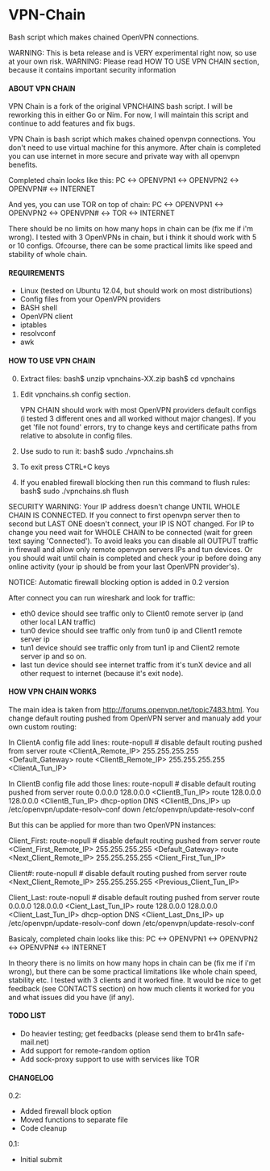 # VPN-Chain
Bash script which makes chained OpenVPN connections.


WARNING: This is beta release and is VERY experimental right now, so use at your own risk. 
WARNING: Please read HOW TO USE VPN CHAIN section, because it contains important security information


#### ABOUT VPN CHAIN ####
VPN Chain is a fork of the original VPNCHAINS bash script. I will be reworking this in either Go or Nim. For now, I will maintain this script and continue to add features and fix bugs.

VPN Chain is bash script which makes chained openvpn connections. You don't need to use virtual machine for this anymore. 
After chain is completed you can use internet in more secure and private way with all openvpn benefits. 

Completed chain looks like this:
	PC <-> OPENVPN1 <-> OPENVPN2 <-> OPENVPN# <-> INTERNET

And yes, you can use TOR on top of chain:
	PC <-> OPENVPN1 <-> OPENVPN2 <-> OPENVPN# <-> TOR <-> INTERNET

There should be no limits on how many hops in chain can be (fix me if i'm wrong). I tested with 3 OpenVPNs in chain, 
but i think it should work with 5 or 10 configs. Ofcourse, there can be some practical limits like speed and stability 
of whole chain.  


#### REQUIREMENTS ####

- Linux (tested on Ubuntu 12.04, but should work on most distributions)
- Config files from your OpenVPN providers
- BASH shell
- OpenVPN client
- iptables
- resolvconf
- awk


#### HOW TO USE VPN CHAIN ####

0. Extract files:
	bash$ unzip vpnchains-XX.zip
	bash$ cd vpnchains

1. Edit vpnchains.sh config section. 

	VPN CHAIN should work with most OpenVPN providers default configs (i tested 3 different ones and all worked 
	without major changes). If you get 'file not found' errors, try to change keys and certificate paths from relative to absolute in config files.

2. Use sudo to run it:
		bash$ sudo ./vpnchains.sh 

3. To exit press CTRL+C keys

4. If you enabled firewall blocking then run this command to flush rules:
	bash$ sudo ./vpnchains.sh flush
	

SECURITY WARNING:
	Your IP address doesn't change UNTIL WHOLE CHAIN IS CONNECTED. If you connect to first openvpn server then to second but LAST ONE doesn't connect, your IP IS NOT changed. For IP to change you need wait for WHOLE CHAIN to be connected (wait for green text saying 'Connected'). 
	To avoid leaks you can disable all OUTPUT traffic in firewall and allow only remote openvpn servers IPs and tun devices. Or you should wait until chain is completed and check your ip before doing any online activity (your ip should be  from your last OpenVPN provider's). 

NOTICE: Automatic firewall blocking option is added in 0.2 version

After connect you can run wireshark and look for traffic:
- eth0 device should see traffic only to Client0 remote server ip (and other local LAN traffic)
- tun0 device should see traffic only from tun0 ip and Client1 remote server ip
- tun1 device should see traffic only from tun1 ip and Client2 remote server ip and so on.
- last tun device should see internet traffic from it's tunX device and all other request to internet (because it's exit node).


#### HOW VPN CHAIN WORKS ####

The main idea is taken from http://forums.openvpn.net/topic7483.html.
You change default routing pushed from OpenVPN server and manualy add your own custom routing:

In ClientA config file add lines:
	route-nopull # disable default routing pushed from server
	route <ClientA_Remote_IP> 255.255.255.255 <Default_Gateway>
	route <ClientB_Remote_IP> 255.255.255.255 <ClientA_Tun_IP>

In ClientB config file add those lines:
	route-nopull # disable default routing pushed from server
	route 0.0.0.0 128.0.0.0 <ClientB_Tun_IP>
	route 128.0.0.0 128.0.0.0 <ClientB_Tun_IP>
	dhcp-option DNS <ClientB_Dns_IP>
	up /etc/openvpn/update-resolv-conf
	down /etc/openvpn/update-resolv-conf

But this can be applied for more than two OpenVPN instances:

Client_First:
	route-nopull # disable default routing pushed from server
	route <Client_First_Remote_IP> 255.255.255.255 <Default_Gateway>
	route <Next_Client_Remote_IP> 255.255.255.255 <Client_First_Tun_IP>

Client#:
	route-nopull # disable default routing pushed from server
	route <Next_Client_Remote_IP> 255.255.255.255 <Previous_Client_Tun_IP>

Client_Last:
	route-nopull # disable default routing pushed from server
	route 0.0.0.0 128.0.0.0 <Cient_Last_Tun_IP>
	route 128.0.0.0 128.0.0.0 <Client_Last_Tun_IP>
	dhcp-option DNS <Client_Last_Dns_IP>
	up /etc/openvpn/update-resolv-conf
	down /etc/openvpn/update-resolv-conf

Basicaly, completed chain looks like this:
	PC <-> OPENVPN1 <-> OPENVPN2 <-> OPENVPN# <-> INTERNET

In theory there is no limits on how many hops in chain can be (fix me if i'm wrong), but there can be some practical limitations like whole chain speed, stability etc. 
I tested with 3 clients and it worked fine. It would be nice to get feedback (see CONTACTS section) on how much clients 
it worked for you and what issues did you have (if any).


#### TODO LIST ####
- Do heavier testing; get feedbacks (please send them to br41n <at> safe-mail.net)
- Add support for remote-random option
- Add sock-proxy support to use with services like TOR


#### CHANGELOG ###
0.2:
- Added firewall block option
- Moved functions to separate file
- Code cleanup

0.1:
- Initial submit


